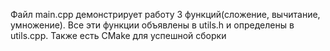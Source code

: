 Файл main.cpp демонстрирует работу 3 функций(сложение, вычитание, умножение). Все эти функции объявлены в utils.h и определены в utils.cpp. Также есть CMake для успешной сборки
